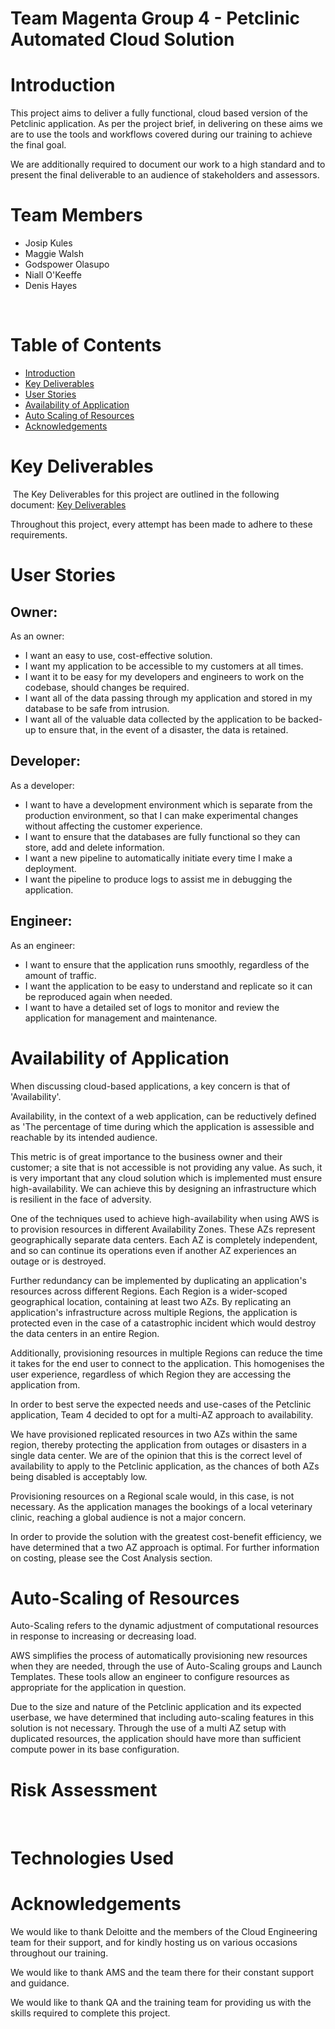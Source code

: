 # Team Magenta Group 4 - Petclinic Automated Cloud Solution


# Introduction

This project aims to deliver a fully functional, cloud based version of the Petclinic application. As per the project brief, in delivering on these aims we are to use the tools and workflows covered during our training to achieve the final goal.

We are additionally required to document our work to a high standard and to present the final deliverable to an audience of stakeholders and assessors.

# Team Members
* Josip Kules
* Maggie Walsh
* Godspower Olasupo
* Niall O'Keeffe
* Denis Hayes

​
# Table of Contents

  * [Introduction](#introduction)
  * [Key Deliverables](#key-deliverables)
  * [User Stories](#user-stories)
  * [Availability of Application](#availability-of-application)
  * [Auto Scaling of Resources](#auto-scaling-of-resources)
  * [Acknowledgements](#acknowledgements)
​​
# Key Deliverables
​
The Key Deliverables for this project are outlined in the following document:
[Key Deliverables](/key_deliverables.md)


Throughout this project, every attempt has been made to adhere to these requirements.
​

# User Stories

## Owner:
As an owner:

* I want an easy to use, cost-effective solution.
* I want my application to be accessible to my customers at all times.
* I want it to be easy for my developers and engineers to work on the codebase, should changes be required.
* I want all of the data passing through my application and stored in my database to be safe from intrusion.
* I want all of the valuable data collected by the application to be backed-up to ensure that, in the event of a disaster, the data is retained.
## Developer:
As a developer:
* I want to have a development environment which is separate from the production environment, so that I can make experimental changes without affecting the customer experience.
* I want to ensure that the databases are fully functional so they can store, add and delete information.
* I want a new pipeline to automatically initiate every time I make a deployment.
* I want the pipeline to produce logs to assist me in debugging the application.
## Engineer:
As an engineer:
* I want to ensure that the application runs smoothly, regardless of the amount of traffic.
* I want the application to be easy to understand and replicate so it can be reproduced again when needed.
* I want to have a detailed set of logs to monitor and review the application for management and maintenance.

# Availability of Application
When discussing cloud-based applications, a key concern is that of 'Availability'. 

Availability, in the context of a web application, can be reductively defined as 'The percentage of time during which the application is assessible and reachable by its intended audience.

This metric is of great importance to the business owner and their customer; a site that is not accessible is not providing any value. As such, it is very important that any cloud solution which is implemented must ensure high-availability. We can achieve this by designing an infrastructure which is resilient in the face of adversity.  

One of the techniques used to achieve high-availability when using AWS is to provision resources in different Availability Zones. These AZs represent geographically separate data centers. Each AZ is completely independent, and so can continue its operations even if another AZ experiences an outage or is destroyed.

Further redundancy can be implemented by duplicating an application's resources across different Regions. Each Region is a wider-scoped geographical location, containing at least two AZs. By replicating an application's infrastructure across multiple Regions, the application is protected even in the case of a catastrophic incident which would destroy the data centers in an entire Region.

Additionally, provisioning resources in multiple Regions can reduce the time it takes for the end user to connect to the application. This homogenises the user experience, regardless of which Region they are accessing the application from.

In order to best serve the expected needs and use-cases of the Petclinic application, Team 4 decided to opt for a multi-AZ approach to availability.

We have provisioned replicated resources in two AZs within the same region, thereby protecting the application from outages or disasters in a single data center. We are of the opinion that this is the correct level of availability to apply to the Petclinic application, as the chances of both AZs being disabled is acceptably low. 

Provisioning resources on a Regional scale would, in this case, is not necessary. As the application manages the bookings of a local veterinary clinic, reaching a global audience  is not a major concern. 

In order to provide the solution with the greatest cost-benefit efficiency, we have determined that a two AZ approach is optimal. For further information on costing, please see the Cost Analysis section.

# Auto-Scaling of Resources

Auto-Scaling refers to the dynamic adjustment of computational resources in response to increasing or decreasing load. 

AWS simplifies the process of automatically provisioning new resources when they are needed, through the use of Auto-Scaling groups and Launch Templates. These tools allow an engineer to configure resources as appropriate for the application in question.

Due to the size and nature of the Petclinic application and its expected userbase, we have determined that including auto-scaling features in this solution is not necessary. Through the use of a multi AZ setup with duplicated resources, the application should have more than sufficient compute power in its base configuration.

# Risk Assessment
​
# Technologies Used

# Acknowledgements

We would like to thank Deloitte and the members of the Cloud Engineering team for their support, and for kindly hosting us on various occasions throughout our training.

We would like to thank AMS and the team there for their constant support and guidance.

We would like to thank QA and the training team for providing us with the skills required to complete this project.